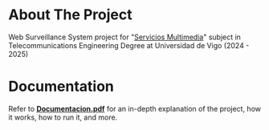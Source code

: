 # About The Project

Web Surveillance System project for "[Servicios Multimedia](https://secretaria.uvigo.gal/docnet-nuevo/guia_docent/?ensenyament=V05G306V01&assignatura=V05G306V01401&any_academic=2024_25)" subject in Telecommunications Engineering Degree at Universidad de Vigo (2024 - 2025)

# Documentation

Refer to [**Documentacion.pdf**](Documentacion.pdf) for an in-depth explanation of the project, how it works, how to run it, and more.
